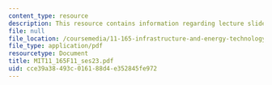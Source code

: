 ```yaml
---
content_type: resource
description: This resource contains information regarding lecture slides.
file: null
file_location: /coursemedia/11-165-infrastructure-and-energy-technology-challenges-fall-2011/cce39a38493c016188d4e352845fe972_MIT11_165F11_ses23.pdf
file_type: application/pdf
resourcetype: Document
title: MIT11_165F11_ses23.pdf
uid: cce39a38-493c-0161-88d4-e352845fe972
---
```

